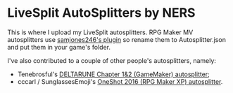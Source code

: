 # LiveSplit AutoSplitters by NERS
This is where I upload my LiveSplit autosplitters.
RPG Maker MV autosplitters use [samjones246's plugin](https://github.com/samjones246/rpgmmv-livesplit/blob/master/js/plugins/LiveSplit.js) so rename them to Autosplitter.json and put them in your game's folder.

I've also contributed to a couple of other people's autosplitters, namely:
- Tenebrosful's [DELTARUNE Chapter 1&2 (GameMaker) autosplitter](https://github.com/Tenebrosful/DELTARUNE-Livesplit.Autosplitter);
- cccarl / SunglassesEmoji's [OneShot 2016 (RPG Maker XP) autosplitter](https://github.com/cccarl/OneShot-ASL).
